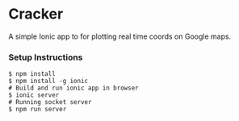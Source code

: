 # Cracker

A simple Ionic app to for plotting real time coords on Google maps.

### Setup Instructions
```
$ npm install 
$ npm install -g ionic
# Build and run ionic app in browser
$ ionic server
# Running socket server
$ npm run server
```
